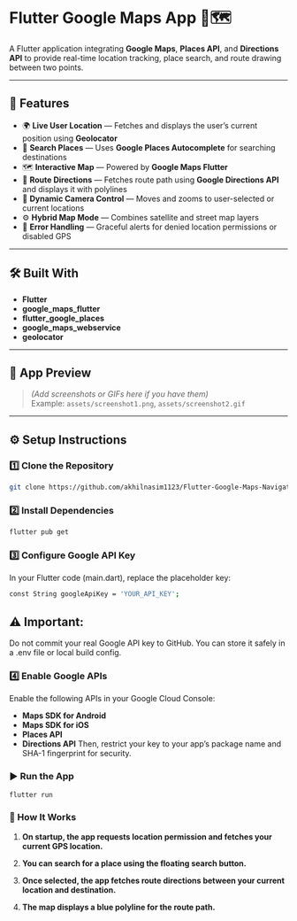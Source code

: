 # Flutter Google Maps App 🚗🗺️

A Flutter application integrating **Google Maps**, **Places API**, and **Directions API** to provide real-time location tracking, place search, and route drawing between two points.

---

## 🚀 Features

- 🌍 **Live User Location** — Fetches and displays the user’s current position using **Geolocator**
- 🔎 **Search Places** — Uses **Google Places Autocomplete** for searching destinations
- 🗺️ **Interactive Map** — Powered by **Google Maps Flutter**
- 🧭 **Route Directions** — Fetches route path using **Google Directions API** and displays it with polylines
- 🧩 **Dynamic Camera Control** — Moves and zooms to user-selected or current locations
- ⚙️ **Hybrid Map Mode** — Combines satellite and street map layers
- 💬 **Error Handling** — Graceful alerts for denied location permissions or disabled GPS

---

## 🛠️ Built With

- **Flutter**
- **google_maps_flutter**
- **flutter_google_places**
- **google_maps_webservice**
- **geolocator**

---

## 📱 App Preview

> *(Add screenshots or GIFs here if you have them)*  
> Example: `assets/screenshot1.png`, `assets/screenshot2.gif`

---

## ⚙️ Setup Instructions

### 1️⃣ Clone the Repository
```bash
git clone https://github.com/akhilnasim1123/Flutter-Google-Maps-Navigator.git
```
### 2️⃣ Install Dependencies
```bash
flutter pub get
```
### 3️⃣ Configure Google API Key
In your Flutter code (main.dart), replace the placeholder key:
```bash
const String googleApiKey = 'YOUR_API_KEY';
```
## ⚠️ Important:
Do not commit your real Google API key to GitHub.
You can store it safely in a .env file or local build config.

### 4️⃣ Enable Google APIs

Enable the following APIs in your Google Cloud Console:

- **Maps SDK for Android**
- **Maps SDK for iOS**
- **Places API**
- **Directions API**
Then, restrict your key to your app’s package name and SHA-1 fingerprint for security.

### ▶️ Run the App
```bash
flutter run
```
### 🧭 How It Works

1. **On startup, the app requests location permission and fetches your current GPS location.**

2. **You can search for a place using the floating search button.**

3. **Once selected, the app fetches route directions between your current location and destination.**

4. **The map displays a blue polyline for the route path.**
